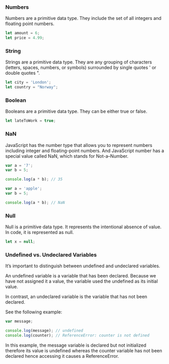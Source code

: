 ### Numbers
Numbers are a primitive data type. They include the set of all integers and floating point numbers.


```js
let amount = 6;
let price = 4.99;
```


### String
Strings are a primitive data type. They are any grouping of characters (letters, spaces, numbers, or symbols) surrounded by single quotes ' or double quotes ".

```js
let city = 'London';
let country = "Norway";
```

### Boolean
Booleans are a primitive data type. They can be either true or false.

```js
let lateToWork = true;
```

### NaN 
JavaScript has the number type that allows you to represent numbers including integer and floating-point numbers. And JavaScript number has a special value called NaN, which stands for Not-a–Number.

```js
var a = '7';
var b = 5;

console.log(a * b); // 35
```

```js
var a = 'apple';
var b = 5;

console.log(a * b); // NaN
```

### Null
Null is a primitive data type. It represents the intentional absence of value. In code, it is represented as null.


```js
let x = null;
```

### Undefined vs. Undeclared Variables
It’s important to distinguish between undefined and undeclared variables.

An undefined variable is a variable that has been declared. Because we have not assigned it a value, the variable used the undefined as its initial value.

In contrast, an undeclared variable is the variable that has not been declared.

See the following example:

```js
var message;

console.log(message); // undefined
console.log(counter); // ReferenceError: counter is not defined
```
In this example, the message variable is declared but not initialized therefore its value is undefined whereas the counter variable has not been declared hence accessing it causes a ReferenceError.
